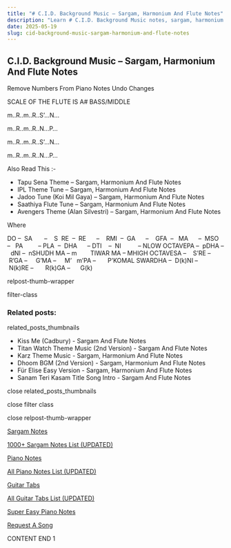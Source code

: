 ```yaml
---
title: "# C.I.D. Background Music – Sargam, Harmonium And Flute Notes"
description: "Learn # C.I.D. Background Music notes, sargam, harmonium notations and flute notes. Easy step-by-step tutorial for beginners."
date: 2025-05-19
slug: cid-background-music-sargam-harmonium-and-flute-notes
---
```


## C.I.D. Background Music – Sargam, Harmonium And Flute Notes

Remove Numbers From Piano Notes
Undo Changes

SCALE OF THE FLUTE IS A# BASS/MIDDLE

m..R..m..R..S’…N…

m..R..m..R..N…P…

m..R..m..R..S’…N…

m..R..m..R..N…P…

Also Read This :-

* Tapu Sena Theme – Sargam, Harmonium And Flute Notes
* IPL Theme Tune – Sargam, Harmonium And Flute Notes
* Jadoo Tune (Koi Mil Gaya) – Sargam, Harmonium And Flute Notes
* Saathiya Flute Tune – Sargam, Harmonium And Flute Notes
* Avengers Theme (Alan Silvestri) – Sargam, Harmonium And Flute Notes

Where

DO –  SA       –    S  RE  –  RE      –    RMI  –  GA      –    GFA  –   MA      –  MSO  –   PA         – PLA  –  DHA      – DTI    –  NI          – NLOW OCTAVEPA –  pDHA –  dNI –  nSHUDH MA – m        TIWAR MA – MHIGH OCTAVESA –    S’RE –     R’GA –     G’MA –     M’   m’PA –       P’KOMAL SWARDHA –  D(k)NI –       N(k)RE –       R(k)GA –      G(k)

relpost-thumb-wrapper

filter-class

### Related posts:

related_posts_thumbnails

* Kiss Me (Cadbury) - Sargam And Flute Notes
* Titan Watch Theme Music (2nd Version) - Sargam And Flute Notes
* Karz Theme Music - Sargam, Harmonium And Flute Notes
* Dhoom BGM (2nd Version) - Sargam, Harmonium And Flute Notes
* Für Elise Easy Version - Sargam, Harmonium And Flute Notes
* Sanam Teri Kasam Title Song Intro - Sargam And Flute Notes

close related_posts_thumbnails

close filter class

close relpost-thumb-wrapper

[Sargam Notes](https://www.notationsworld.com/sargam-notes.html)

[1000+ Sargam Notes List (UPDATED)](https://www.notationsworld.com/all-songs-list-sargam-notes.html)

[Piano Notes](https://www.notationsworld.com/piano-notes.html)

[All Piano Notes List (UPDATED)](https://www.notationsworld.com/all-songs-list-piano-notes.html)

[Guitar Tabs](https://www.notationsworld.com/guitar-tabs.html)

[All Guitar Tabs List (UPDATED)](https://www.notationsworld.com/all-songs-list-guitar-tabs.html)

[Super Easy Piano Notes](https://studywall.in/)

[Request A Song](https://www.notationsworld.com/request-a-song.html)

CONTENT END 1

